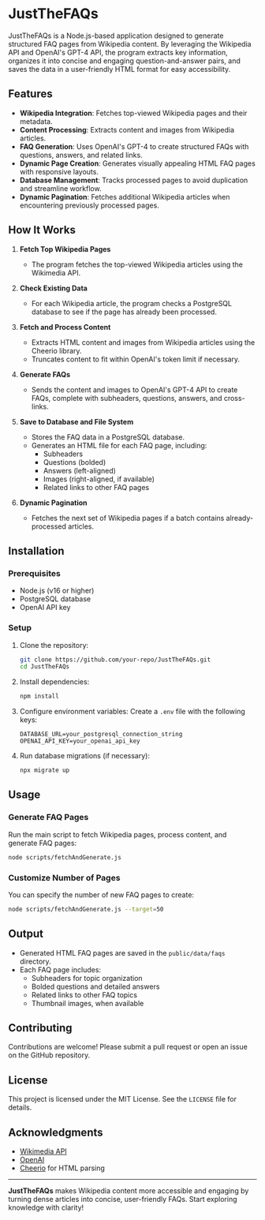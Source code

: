 # JustTheFAQs

JustTheFAQs is a Node.js-based application designed to generate structured FAQ pages from Wikipedia content. By leveraging the Wikipedia API and OpenAI's GPT-4 API, the program extracts key information, organizes it into concise and engaging question-and-answer pairs, and saves the data in a user-friendly HTML format for easy accessibility.

## Features

- **Wikipedia Integration**: Fetches top-viewed Wikipedia pages and their metadata.
- **Content Processing**: Extracts content and images from Wikipedia articles.
- **FAQ Generation**: Uses OpenAI's GPT-4 to create structured FAQs with questions, answers, and related links.
- **Dynamic Page Creation**: Generates visually appealing HTML FAQ pages with responsive layouts.
- **Database Management**: Tracks processed pages to avoid duplication and streamline workflow.
- **Dynamic Pagination**: Fetches additional Wikipedia articles when encountering previously processed pages.

## How It Works

1. **Fetch Top Wikipedia Pages**
   - The program fetches the top-viewed Wikipedia articles using the Wikimedia API.

2. **Check Existing Data**
   - For each Wikipedia article, the program checks a PostgreSQL database to see if the page has already been processed.

3. **Fetch and Process Content**
   - Extracts HTML content and images from Wikipedia articles using the Cheerio library.
   - Truncates content to fit within OpenAI's token limit if necessary.

4. **Generate FAQs**
   - Sends the content and images to OpenAI's GPT-4 API to create FAQs, complete with subheaders, questions, answers, and cross-links.

5. **Save to Database and File System**
   - Stores the FAQ data in a PostgreSQL database.
   - Generates an HTML file for each FAQ page, including:
     - Subheaders
     - Questions (bolded)
     - Answers (left-aligned)
     - Images (right-aligned, if available)
     - Related links to other FAQ pages

6. **Dynamic Pagination**
   - Fetches the next set of Wikipedia pages if a batch contains already-processed articles.

## Installation

### Prerequisites
- Node.js (v16 or higher)
- PostgreSQL database
- OpenAI API key

### Setup
1. Clone the repository:
   ```bash
   git clone https://github.com/your-repo/JustTheFAQs.git
   cd JustTheFAQs
   ```

2. Install dependencies:
   ```bash
   npm install
   ```

3. Configure environment variables:
   Create a `.env` file with the following keys:
   ```env
   DATABASE_URL=your_postgresql_connection_string
   OPENAI_API_KEY=your_openai_api_key
   ```

4. Run database migrations (if necessary):
   ```bash
   npx migrate up
   ```

## Usage

### Generate FAQ Pages
Run the main script to fetch Wikipedia pages, process content, and generate FAQ pages:
```bash
node scripts/fetchAndGenerate.js
```

### Customize Number of Pages
You can specify the number of new FAQ pages to create:
```bash
node scripts/fetchAndGenerate.js --target=50
```

## Output
- Generated HTML FAQ pages are saved in the `public/data/faqs` directory.
- Each FAQ page includes:
  - Subheaders for topic organization
  - Bolded questions and detailed answers
  - Related links to other FAQ topics
  - Thumbnail images, when available

## Contributing
Contributions are welcome! Please submit a pull request or open an issue on the GitHub repository.

## License
This project is licensed under the MIT License. See the `LICENSE` file for details.

## Acknowledgments
- [Wikimedia API](https://www.mediawiki.org/wiki/API:Main_page)
- [OpenAI](https://openai.com)
- [Cheerio](https://cheerio.js.org/) for HTML parsing

---

**JustTheFAQs** makes Wikipedia content more accessible and engaging by turning dense articles into concise, user-friendly FAQs. Start exploring knowledge with clarity!
